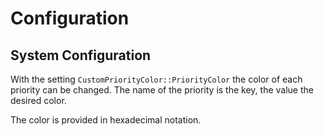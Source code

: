 # Configuration

## System Configuration

With the setting `CustomPriorityColor::PriorityColor` the color of each priority can be changed. The name of the priority is the key, the value the desired color.

The color is provided in hexadecimal notation.
